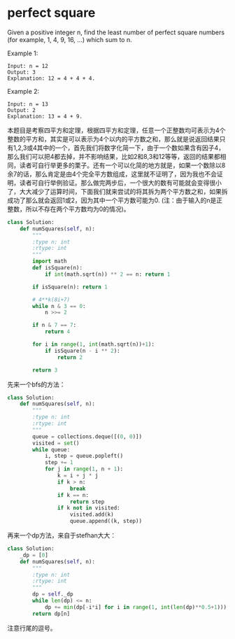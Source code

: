 # perfect square

Given a positive integer n, find the least number of perfect square numbers (for example, 1, 4, 9, 16, ...) which sum to n.

Example 1:
```
Input: n = 12
Output: 3
Explanation: 12 = 4 + 4 + 4.
```
Example 2:
```
Input: n = 13
Output: 2
Explanation: 13 = 4 + 9.
```

本题目是考察四平方和定理，根据四平方和定理，任意一个正整数均可表示为4个整数的平方和，其实是可以表示为4个以内的平方数之和，那么就是说返回结果只有1,2,3或4其中的一个，首先我们将数字化简一下，由于一个数如果含有因子4，那么我们可以把4都去掉，并不影响结果，比如2和8,3和12等等，返回的结果都相同，读者可自行举更多的栗子。还有一个可以化简的地方就是，如果一个数除以8余7的话，那么肯定是由4个完全平方数组成，这里就不证明了，因为我也不会证明，读者可自行举例验证。那么做完两步后，一个很大的数有可能就会变得很小了，大大减少了运算时间，下面我们就来尝试的将其拆为两个平方数之和，如果拆成功了那么就会返回1或2，因为其中一个平方数可能为0. (注：由于输入的n是正整数，所以不存在两个平方数均为0的情况)。

```python
class Solution:
    def numSquares(self, n):
        """
        :type n: int
        :rtype: int
        """
        import math
        def isSquare(n):
            if int(math.sqrt(n)) ** 2 == n: return 1

        if isSquare(n): return 1

        # 4**k(8i+7)
        while n & 3 == 0:
            n >>= 2

        if n & 7 == 7:
            return 4

        for i in range(1, int(math.sqrt(n))+1):
            if isSquare(n - i ** 2):
                return 2

        return 3
```

先来一个bfs的方法：

```python
class Solution:
    def numSquares(self, n):
        """
        :type n: int
        :rtype: int
        """
        queue = collections.deque([(0, 0)])
        visited = set()
        while queue:
            i, step = queue.popleft()
            step += 1
            for j in range(1, n + 1):
                k = i + j * j
                if k > n:
                    break
                if k == n:
                    return step
                if k not in visited:
                    visited.add(k)
                    queue.append((k, step))
```

再来一个dp方法，来自于stefhan大大：

```python
class Solution:
    _dp = [0]
    def numSquares(self, n):
        """
        :type n: int
        :rtype: int
        """
        dp = self._dp
        while len(dp) <= n:
            dp += min(dp[-i*i] for i in range(1, int(len(dp)**0.5+1))) + 1,
        return dp[n]
```
注意行尾的逗号。
